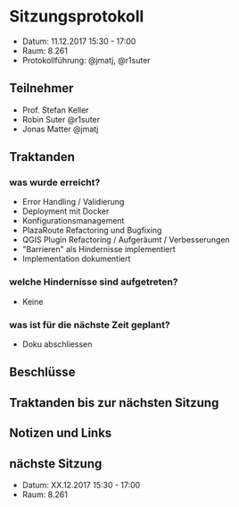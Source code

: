 # Sitzungsprotokoll

* Datum: 11.12.2017 15:30 - 17:00
* Raum: 8.261
* Protokollführung: @jmatj, @r1suter

## Teilnehmer

* Prof. Stefan Keller
* Robin Suter @r1suter
* Jonas Matter @jmatj

## Traktanden

### was wurde erreicht?
* Error Handling / Validierung
* Deployment mit Docker
* Konfigurationsmanagement
* PlazaRoute Refactoring und Bugfixing
* QGIS Plugin Refactoring / Aufgeräumt / Verbesserungen
* "Barrieren" als Hindernisse implementiert
* Implementation dokumentiert

### welche Hindernisse sind aufgetreten?
- Keine

### was ist für die nächste Zeit geplant?
* Doku abschliessen

## Beschlüsse

## Traktanden bis zur nächsten Sitzung

## Notizen und Links

## nächste Sitzung

* Datum: XX.12.2017 15:30 - 17:00
* Raum: 8.261
